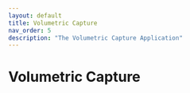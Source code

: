 ```yaml
---
layout: default
title: Volumetric Capture
nav_order: 5
description: "The Volumetric Capture Application"
---
```




# Volumetric Capture